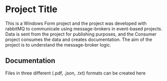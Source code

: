 # Project Title

This is a Windows Form project and the project was developed with rabbitMQ to communicate using message-brokers in event-based projects. Data is sent from the project for publishing purposes, and the Consumer project consumes the data and creates documentation. The aim of the project is to understand the message-broker logic.

## Documentation

Files in three different (.pdf, .json, .txt) formats can be created here

